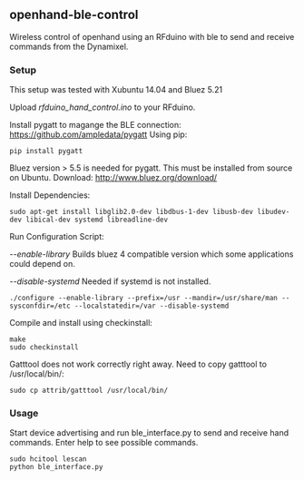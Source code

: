 ## openhand-ble-control

Wireless control of openhand using an RFduino with ble to send and receive commands from the Dynamixel.

### Setup

This setup was tested with Xubuntu 14.04 and Bluez 5.21

Upload *rfduino_hand_control.ino* to your RFduino.

Install pygatt to magange the BLE connection: https://github.com/ampledata/pygatt
Using pip:
```shell
pip install pygatt
```

Bluez version > 5.5 is needed for pygatt. This must be installed from source on Ubuntu. Download: http://www.bluez.org/download/

 Install Dependencies:
```shell
sudo apt-get install libglib2.0-dev libdbus-1-dev libusb-dev libudev-dev libical-dev systemd libreadline-dev
```

 Run Configuration Script:
 
   *--enable-library* Builds bluez 4 compatible version which some applications could depend on.
   
   *--disable-systemd* Needed if systemd is not installed.
   
```shell
./configure --enable-library --prefix=/usr --mandir=/usr/share/man --sysconfdir=/etc --localstatedir=/var --disable-systemd
```

 Compile and install using checkinstall:
```shell
make
sudo checkinstall
```

 Gatttool does not work correctly right away. Need to copy gatttool to /usr/local/bin/:
```shell
sudo cp attrib/gatttool /usr/local/bin/
```


### Usage
Start device advertising and run ble_interface.py to send and receive hand commands. Enter help to see possible commands. 

```shell
sudo hcitool lescan
python ble_interface.py
```
